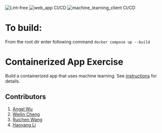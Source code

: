 ![Lint-free](https://github.com/nyu-software-engineering/containerized-app-exercise/actions/workflows/lint.yml/badge.svg)
![web_app CI/CD](https://github.com/software-students-spring2024/4-containerized-app-exercise-lazyllm4/actions/workflows/web_app.yml/badge.svg)
![machine_learning_client CI/CD](https://github.com/software-students-spring2024/4-containerized-app-exercise-lazyllm4/actions/workflows/machine_learning_client.yml/badge.svg)


# To build:

From the root dir
enter following command
`docker compose up --build`
# Containerized App Exercise

Build a containerized app that uses machine learning. See [instructions](./instructions.md) for details.


## Contributors
1. [Angel Wu](https://github.com/angelWu2002)	
2. [Weilin Cheng](https://github.com/M1stery232)
3. [Ruichen Wang](https://github.com/rcwang937)	
4. [Haoyang Li](https://github.com/LeoLi727)	